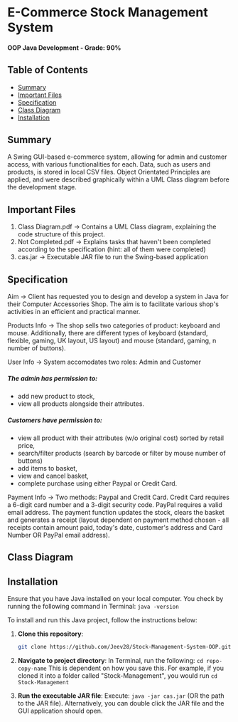 # E-Commerce Stock Management System
#### OOP Java Development - Grade: 90%

## Table of Contents
- [Summary](#summary)
- [Important Files](#important-files)
- [Specification](#specification)
- [Class Diagram](#class-diagram)
- [Installation](#installation)

## Summary
A Swing GUI-based e-commerce system, allowing for admin and customer access, with various functionalities for each. Data, such as users and products, is stored in local CSV files. Object Orientated Principles are applied, and were described graphically within a UML Class diagram before the development stage.

## Important Files
1. Class Diagram.pdf -> Contains a UML Class diagram, explaining the code structure of this project.
2. Not Completed.pdf -> Explains tasks that haven't been completed according to the specification (hint: all of them were completed)
3. cas.jar -> Executable JAR file to run the Swing-based application

## Specification
Aim -> Client has requested you to design and develop a system in Java for their Computer Accessories Shop. The aim is to facilitate various shop's activities in an efficient and practical manner. 

Products Info -> The shop sells two categories of product: keyboard and mouse. Additionally, there are different types of keyboard (standard, flexible, gaming, UK layout, US layout) and mouse (standard, gaming, n number of buttons).

User Info -> System accomodates two roles: Admin and Customer
##### The admin has permission to: 
- add new product to stock,
- view all products alongside their attributes.
##### Customers have permission to:
- view all product with their attributes (w/o original cost) sorted by retail price,
- search/filter products (search by barcode or filter by mouse number of buttons)
- add items to basket,
- view and cancel basket,
- complete purchase using either Paypal or Credit Card.


Payment Info -> Two methods: Paypal and Credit Card. 
Credit Card requires a 6-digit card number and a 3-digit security code. 
PayPal requires a valid email address. 
The payment function updates the stock, clears the basket and generates a receipt (layout dependent on payment method chosen - all receipts contain amount paid, today's date, customer's address and Card Number OR PayPal email address).

## Class Diagram

## Installation
Ensure that you have Java installed on your local computer. You check by running the following command in Terminal: ```java -version```

To install and run this Java project, follow the instructions below:
1. **Clone this repository**:
   ```bash
   git clone https://github.com/Jeev28/Stock-Management-System-OOP.git
   
2. **Navigate to project directory**:
   In Terminal, run the following: ```cd repo-copy-name```
   This is dependent on how you save this. For example, if you cloned it into a folder
   called "Stock-Management", you would run ```cd Stock-Management```
  
3. **Run the executable JAR file**:
   Execute: ```java -jar cas.jar``` (OR the path to the JAR file). Alternatively, you can
   double click the JAR file and the GUI application should open.
   
